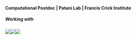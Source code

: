 #### Computational Postdoc | Patani Lab | Francis Crick Institute
##### Working with
<img src="https://img.shields.io/badge/-python-red"><img src="https://img.shields.io/badge/-nextflow-green"><img src="https://img.shields.io/badge/-R-blue">
